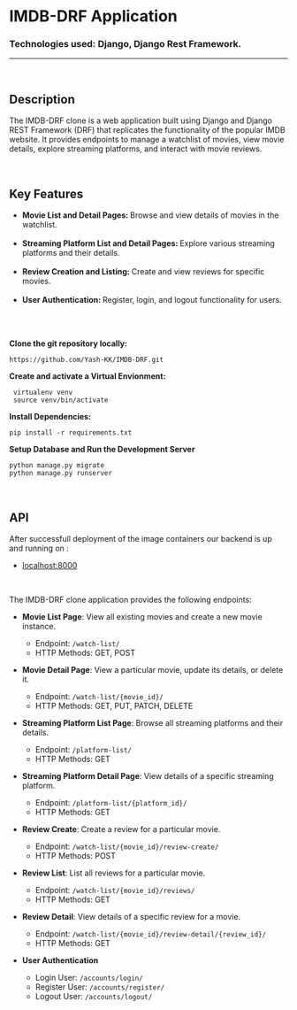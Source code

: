 # IMDB-DRF Application
### Technologies used: Django, Django Rest Framework.
<hr>
<br>

## Description
The IMDB-DRF clone is a web application built using Django and Django REST Framework (DRF) that replicates the functionality of the popular IMDB website. 
It provides endpoints to manage a watchlist of movies, view movie details, explore streaming platforms, and interact with movie reviews.

<br>

## Key Features
<ul>
  <li> <strong> Movie List and Detail Pages: </strong>  Browse and view details of movies in the watchlist.</li> <br>
  <li> <strong> Streaming Platform List and Detail Pages:  </strong> Explore various streaming platforms and their details. </li> <br>
  <li> <strong> Review Creation and Listing: </strong> Create and view reviews for specific movies. </li> <br>
  <li> <strong> User Authentication: </strong> Register, login, and logout functionality for users. </li> <br>
</ul>

 <br>
 
 <strong> Clone the git repository locally: </strong> <br>
```
https://github.com/Yash-KK/IMDB-DRF.git
```

 <strong> Create and activate a Virtual Envionment: </strong> <br>
```
 virtualenv venv
 source venv/bin/activate
```

 <strong> Install Dependencies: </strong> <br>
```
pip install -r requirements.txt
```

 <strong> Setup Database and Run the Development Server </strong> <br>
```
python manage.py migrate
python manage.py runserver
```

<br>

## API
After successfull deployment of the image containers our backend is up and running on : <br>
* [localhost:8000](http://127.0.0.1:8000/) <br>

<br>

The IMDB-DRF clone application provides the following endpoints:

* **Movie List Page**: View all existing movies and create a new movie instance.
  - Endpoint: `/watch-list/`
  - HTTP Methods: GET, POST

* **Movie Detail Page**: View a particular movie, update its details, or delete it.
  - Endpoint: `/watch-list/{movie_id}/`
  - HTTP Methods: GET, PUT, PATCH, DELETE

* **Streaming Platform List Page**: Browse all streaming platforms and their details.
  - Endpoint: `/platform-list/`
  - HTTP Methods: GET

* **Streaming Platform Detail Page**: View details of a specific streaming platform.
  - Endpoint: `/platform-list/{platform_id}/`
  - HTTP Methods: GET

* **Review Create**: Create a review for a particular movie.
  - Endpoint: `/watch-list/{movie_id}/review-create/`
  - HTTP Methods: POST

* **Review List**: List all reviews for a particular movie.
  - Endpoint: `/watch-list/{movie_id}/reviews/`
  - HTTP Methods: GET

* **Review Detail**: View details of a specific review for a movie.
  - Endpoint: `/watch-list/{movie_id}/review-detail/{review_id}/`
  - HTTP Methods: GET

* **User Authentication**
  - Login User: `/accounts/login/`
  - Register User: `/accounts/register/`
  - Logout User: `/accounts/logout/`














